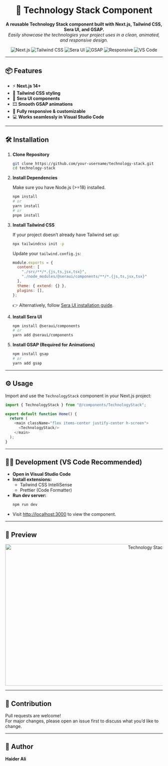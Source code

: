 <div align="center">

# 🚀 Technology Stack Component

**A reusable Technology Stack component built with Next.js, Tailwind CSS, Sera UI, and GSAP.**  
_Easily showcase the technologies your project uses in a clean, animated, and responsive design._

![Next.js](https://img.shields.io/badge/Next.js-14+-black?logo=nextdotjs)
![Tailwind CSS](https://img.shields.io/badge/TailwindCSS-blue?logo=tailwindcss)
![Sera UI](https://img.shields.io/badge/Sera%20UI-purple?logo=data:image/svg+xml;base64,PHN2ZyB3aWR0aD0iNjQiIGhlaWdodD0iNjQiIHZpZXdCb3g9IjAgMCA1NiA1NiIgZmlsbD0ibm9uZSIgeG1sbnM9Imh0dHA6Ly93d3cudzMub3JnLzIwMDAvc3ZnIj48Y2lyY2xlIGN4PSIyOCIgY3k9IjI4IiByPSIyOCIgZmlsbD0iI0YwRGYwRCIvPjwvc3ZnPg==)
![GSAP](https://img.shields.io/badge/GSAP-Animation-5fd400?logo=greensock)
![Responsive](https://img.shields.io/badge/Responsive-Yes-green)
![VS Code](https://img.shields.io/badge/VSCode-Recommended-blue?logo=visualstudiocode)

</div>

---

## 📦 Features

- ⚡ **Next.js 14+**
- 🎨 **Tailwind CSS styling**
- 🧩 **Sera UI components**
- 🎞️ **Smooth GSAP animations**
- 📱 **Fully responsive & customizable**
- 💻 **Works seamlessly in Visual Studio Code**

---

## 🛠️ Installation

1. **Clone Repository**
    ```bash
    git clone https://github.com/your-username/technology-stack.git
    cd technology-stack
    ```

2. **Install Dependencies**

    Make sure you have Node.js (>=18) installed.
    ```bash
    npm install
    # or
    yarn install
    # or
    pnpm install
    ```

3. **Install Tailwind CSS**

    If your project doesn’t already have Tailwind set up:
    ```bash
    npx tailwindcss init -p
    ```

    Update your `tailwind.config.js`:
    ```js
    module.exports = {
      content: [
        "./src/**/*.{js,ts,jsx,tsx}",
        "./node_modules/@seraui/components/**/*.{js,ts,jsx,tsx}"
      ],
      theme: { extend: {} },
      plugins: [],
    };
    ```
    👉 Alternatively, follow [Sera UI installation guide](https://seraui.com/docs/installation).

4. **Install Sera UI**
    ```bash
    npm install @seraui/components
    # or
    yarn add @seraui/components
    ```

5. **Install GSAP (Required for Animations)**
    ```bash
    npm install gsap
    # or
    yarn add gsap
    ```

---

## ⚙️ Usage

Import and use the `TechnologyStack` component in your Next.js project:

```js
import { TechnologyStack } from "@/components/TechnologyStack";

export default function Home() {
  return (
    <main className="flex items-center justify-center h-screen">
      <TechnologyStack/>
    </main>
  );
}
```

---

## 👨‍💻 Development (VS Code Recommended)

- **Open in Visual Studio Code**
- **Install extensions:**
    - Tailwind CSS IntelliSense
    - Prettier (Code Formatter)
- **Run dev server:**
    ```bash
    npm run dev
    ```
- Visit [http://localhost:3000](http://localhost:3000) to view the component.

---

## 📸 Preview

<div align="center">
  <img width="944" height="452" alt="Technology Stack Preview" src="https://github.com/user-attachments/assets/3049a749-26fc-4674-a588-5a02e5985fcb" />
</div>

---

## 📝 Contribution

Pull requests are welcome!  
For major changes, please open an issue first to discuss what you’d like to change.

---

## 👤 Author

**Haider Ali**

